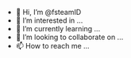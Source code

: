 - 👋 Hi, I’m @fsteamID
- 👀 I’m interested in ...
- 🌱 I’m currently learning ...
- 💞️ I’m looking to collaborate on ...
- 📫 How to reach me ...

<!---
fsteamID/fsteamID is a ✨ special ✨ repository because its `README.md` (this file) appears on your GitHub profile.
You can click the Preview link to take a look at your changes.
--->
